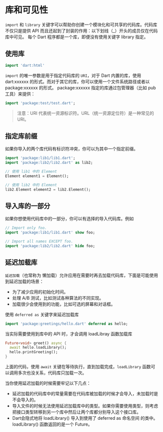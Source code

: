 # 库和可见性

`import` 和 `library` 关键字可以帮助你创建一个模块化和可共享的代码库。代码库不仅只是提供 API 而且还起到了封装的作用：以下划线（_）开头的成员仅在代码库中可见。 每个 Dart 程序都是一个库，即便没有使用关键字 library 指定。

## 使用库

```dart
import 'dart:html'
```

`import` 的唯一参数是用于指定代码库的 `URI`，对于 Dart 内置的库，使用 dart:xxxxxx 的形式。而对于其它的库，你可以使用一个文件系统路径或者以 package:xxxxxx 的形式。 package:xxxxxx 指定的库通过包管理器（比如 pub 工具）来提供：

```dart
import 'package:test/test.dart';
```

> 注意：URI 代表统一资源标识符。URL（统一资源定位符）是一种常见的 URI。

## 指定库前缀

如果你导入的两个库代码有标识符冲突，你可以为其中一个指定前缀。

```dart
import 'package:lib1/lib1.dart';
import 'package:lib2/lib2.dart' as lib2;

// 使用 lib1 中的 Element 
Element element1 = Element();

// 使用 lib2 中的 Element 
lib2.Element element2 = lib2.Element();
```

## 导入库的一部分

如果你想使用代码库中的一部分，你可以有选择的导入代码库。例如

```dart
// Import only foo.
import 'package:lib1/lib1.dart' show foo;

// Import all names EXCEPT foo.
import 'package:lib2/lib2.dart' hide foo;
```

## 延迟加载库

`延迟加载`（也常称为 懒加载）允许应用在需要时再去加载代码库，下面是可能使用到延迟加载的场景：

- 为了减少应用的初始化时间。
- 处理 A/B 测试，比如测试各种算法的不同实现。
- 加载很少会使用到的功能，比如可选的屏幕和对话框。

使用 `deferred as` 关键字来延迟加载库

```dart
import 'package:greetings/hello.dart' deferred as hello;
```

当实际需要使用到库中的 API 时，才会调用 loadLibray 函数加载库

```dart
Future<void> greet() async {
  await hello.loadLibrary();
  hello.printGreeting();
}
```

上面的代码，使用 `await` 关键在等待执行，直到加载完成，`loadLibrary` 函数可以调用多次也没关系，代码库只加载一次。

当你使用延迟加载的时候需要牢记以下几点：

- 延迟加载的代码库中的常量需要在代码库被加载的时候才会导入，未加载时是不会导入的。
- 导入文件的时候无法使用延迟加载库中的类型。如果你需要使用类型，则考虑把接口类型转移到另一个库中然后让两个库都分别导入这个接口库。
- Dart会隐式地将 loadLibrary() 导入到使用了 deferred as 命名空间 的类中。 loadLibrary() 函数返回的是一个 Future。
